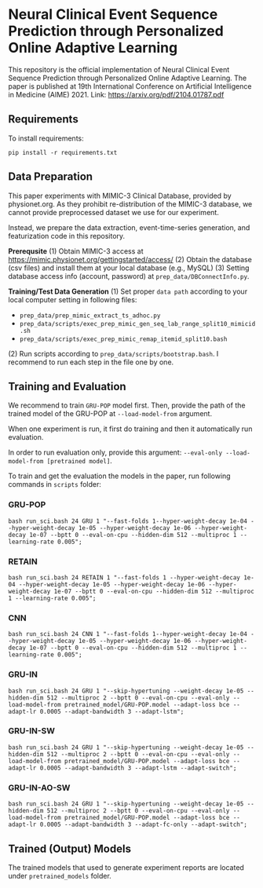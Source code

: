 # Neural Clinical Event Sequence Prediction through Personalized Online Adaptive Learning

This repository is the official implementation of Neural Clinical Event Sequence Prediction through Personalized Online Adaptive Learning. The paper is published at 19th International Conference on Artificial Intelligence in Medicine (AIME) 2021. Link: https://arxiv.org/pdf/2104.01787.pdf


## Requirements

To install requirements:

```setup
pip install -r requirements.txt
```

## Data Preparation
This paper experiments with MIMIC-3 Clinical Database, provided by physionet.org. 
As they prohibit re-distribution of the MIMIC-3 database, we cannot provide preprocessed dataset we use for our experiment.

Instead, we prepare the data extraction, event-time-series generation, and featurization code in this repository.

**Prerequsite**
(1) Obtain MIMIC-3 access at https://mimic.physionet.org/gettingstarted/access/
(2) Obtain the database (csv files) and install them at your local database (e.g., MySQL)
(3) Setting database access info (account, password) at `prep_data/DBConnectInfo.py`.

**Training/Test Data Generation**
(1) Set proper `data path` according to your local computer setting in following files:
* `prep_data/prep_mimic_extract_ts_adhoc.py`
* `prep_data/scripts/exec_prep_mimic_gen_seq_lab_range_split10_mimicid.sh`
* `prep_data/scripts/exec_prep_mimic_remap_itemid_split10.bash`

(2) Run scripts according to `prep_data/scripts/bootstrap.bash`. I recommend to run each step in the file one by one.


## Training and Evaluation

We recommend to train `GRU-POP` model first. Then, provide the path of the trained model of the GRU-POP at `--load-model-from` argument.

When one experiment is run, it first do training and then it automatically run evaluation.

In order to run evaluation only, provide this argument: `--eval-only --load-model-from [pretrained model]`.


To train and get the evaluation the models in the paper, run following commands in `scripts` folder:

### GRU-POP
```
bash run_sci.bash 24 GRU 1 "--fast-folds 1--hyper-weight-decay 1e-04 --hyper-weight-decay 1e-05 --hyper-weight-decay 1e-06 --hyper-weight-decay 1e-07 --bptt 0 --eval-on-cpu --hidden-dim 512 --multiproc 1 --learning-rate 0.005";
```   

### RETAIN
```
bash run_sci.bash 24 RETAIN 1 "--fast-folds 1 --hyper-weight-decay 1e-04 --hyper-weight-decay 1e-05 --hyper-weight-decay 1e-06 --hyper-weight-decay 1e-07 --bptt 0 --eval-on-cpu --hidden-dim 512 --multiproc 1 --learning-rate 0.005";
```  

### CNN
```
bash run_sci.bash 24 CNN 1 "--fast-folds 1--hyper-weight-decay 1e-04 --hyper-weight-decay 1e-05 --hyper-weight-decay 1e-06 --hyper-weight-decay 1e-07 --bptt 0 --eval-on-cpu --hidden-dim 512 --multiproc 1 --learning-rate 0.005";
```  

### GRU-IN 
```
bash run_sci.bash 24 GRU 1 "--skip-hypertuning --weight-decay 1e-05 --hidden-dim 512 --multiproc 2 --bptt 0 --eval-on-cpu --eval-only --load-model-from pretrained_model/GRU-POP.model --adapt-loss bce --adapt-lr 0.0005 --adapt-bandwidth 3 --adapt-lstm";
``` 

### GRU-IN-SW 
```
bash run_sci.bash 24 GRU 1 "--skip-hypertuning --weight-decay 1e-05 --hidden-dim 512 --multiproc 2 --bptt 0 --eval-on-cpu --eval-only --load-model-from pretrained_model/GRU-POP.model --adapt-loss bce --adapt-lr 0.0005 --adapt-bandwidth 3 --adapt-lstm --adapt-switch";
``` 

### GRU-IN-AO-SW 
```
bash run_sci.bash 24 GRU 1 "--skip-hypertuning --weight-decay 1e-05 --hidden-dim 512 --multiproc 2 --bptt 0 --eval-on-cpu --eval-only --load-model-from pretrained_model/GRU-POP.model --adapt-loss bce --adapt-lr 0.0005 --adapt-bandwidth 3 --adapt-fc-only --adapt-switch";
``` 



## Trained (Output) Models

The trained models that used to generate experiment reports are located under `pretrained_models` folder.
